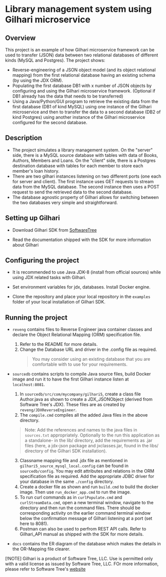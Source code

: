 # Library management system using Gilhari microservice
## Overview ##
This project is an example of how Gilhari microservice framework can be used to transfer (JSON) data between two relational databases of different kinds (MySQL and Postgres).
The project shows:
* Reverse-engineering of a JSON object model (and its object relational mapping) from the first relational database having an existing schema (by using the JDX ORM).
* Populating the first database DB1 with x number of JSON objects by configuring and using the Gilhari microservice framework. (Optional if DB1 already has the data that needs to be transferred)
* Using a Java/Python/GUI program to retrieve the existing data from the first database (DB1 of kind MySQL) using one instance of the Gilhari microservice and then to transfer the data to a second database (DB2 of kind Postgres) using another instance of the Gilhari microservice configured for the second database.

## Description ##

* The project simulates a library management system. On the "server" side, there is a MySQL source database with tables with data of Books, Authors, Members and Loans. On the "client" side, there is a Postgres destination database with tables for each member to store each member's loan history. 
* There are two gilhari instances listening on two different ports (one each for server and client). The first instance uses GET requests to stream data from the MySQL database. The second instance then uses a POST request to send the retrieved data to the second database.
* The database agnostic property of Gilhari allows for switching between the two databases very simple and straightforward.

## Setting up Gilhari ##

* Download Gilhari SDK from [SoftwareTree](https://www.softwaretree.com/v1/products/gilhari/gilhari_introduction.php)

* Read the documentation shipped with the SDK for more information about Gilhari

## Configuring the project ##

* It is recommended to use Java JDK-8 (install from official sources) while using JDX related tasks with Gilhari.

* Set environment variables for jdx, databases. Install Docker engine. 

* Clone the repository and place your local repository in the ```examples``` folder of your local installation of Gilhari SDK.

## Running the project
* ```reveng``` contains files to Reverse Engineer java container classes and declare the Object Relational Mapping (ORM) specification file.
    1. Refer to the README for more details.
    2. Change the Database URL and driver in the .config file as required.
        > You may consider using an existing database that you are comfortable with to use for your requirements. 

* ```sourcedb``` contains scripts to compile Java source files, build Docker image and run it to have the first Gilhari instance listen at ```localhost:8081```.
    1. In ```sourcedb/src/com/mycompany/gilhari5```, create a class file Author.java as shown to create a JDX_JSONObject (derived from Software Tree's JDX). These files are as created by ```reveng/JDXReverseEngineer```. 
    2. The ```compile.cmd``` compiles all the added Java files in the above directory.
    >Note: Add the references and names to the java files in ```sources.txt``` appropriately.
    >Optionally to the run this application as a standalone- in the lib/ directory, add the requirements as .jar files (here, a jdx-json package and jxclasses.jar, found in the libs/ directory of the Gilhari SDK installation).  
    3. Classname mapping file and .jdx file as mentioned in ```gilhari5_source_mysql_local.config``` can be found in ```sourcedb/config```. You may edit attributes and relations in the ORM specification file as required. Add the appropriate JDBC driver for your database in the same ```./config``` directory.
    4. Create a docker file as shown and run ```build.cmd``` to build the docker image. Then use ```run_docker_app.cmd``` to run the image.
    5. To run curl commands as in ```curlPopulate.cmd``` and ```curlStreamData.cmd```, open a new terminal window, navigate to the directory and then run the command files. There should be corresponding activity on the earlier command terminal window below the confirmation message of Gilhari listening at a port (set here to 8081).
    6. Postman can also be used to perfrom REST API calls. Refer to Gilhari_API manual as shipped with the SDK for more details. 

* ```docs``` contains the ER diagram of the database which makes the details in the OR-Mapping file clearer. 

[!NOTE]
Gilhari is a product of Software Tree, LLC. Use is permitted only with a valid license as issued by Software Tree, LLC. FOr more information, please refer to Software Tree's [website](https://www.softwaretree.com)